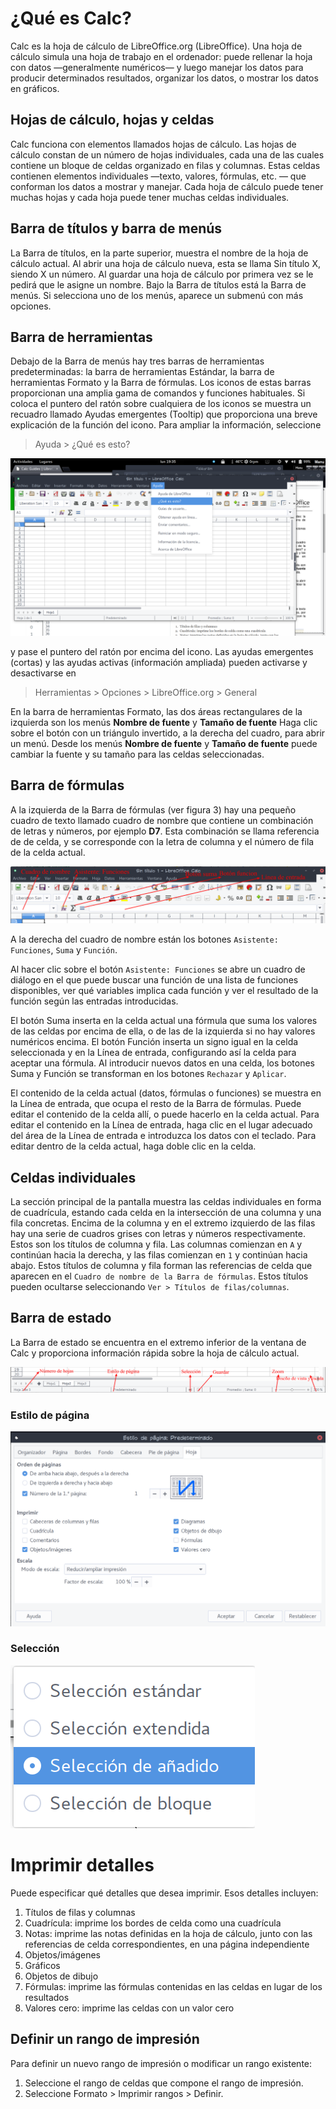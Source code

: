 # ¿Qué es Calc?

Calc es la hoja de cálculo de LibreOffice.org (LibreOffice). Una hoja de cálculo simula una hoja de trabajo en el ordenador: puede rellenar la hoja con datos —generalmente numéricos— y luego manejar los datos para producir determinados resultados, organizar los datos, o mostrar los datos en gráficos.

## Hojas de cálculo, hojas y celdas

Calc funciona con elementos llamados hojas de cálculo. Las hojas de cálculo constan de un número de hojas individuales, cada una de las cuales contiene un bloque de celdas organizado en filas y columnas.
Estas celdas contienen elementos individuales —texto, valores, fórmulas, etc. — que conforman los datos a mostrar y manejar.
Cada hoja de cálculo puede tener muchas hojas y cada hoja puede tener muchas celdas individuales.

## Barra de títulos y barra de menús

La Barra de títulos, en la parte superior, muestra el nombre de la hoja de cálculo actual.
Al abrir una hoja de cálculo nueva, esta se llama Sin título X, siendo X un número. Al guardar una hoja de cálculo por primera vez se le pedirá que le asigne un nombre.
Bajo la Barra de títulos está la Barra de menús. Si selecciona uno de los menús, aparece un submenú con más opciones.

## Barra de herramientas

Debajo de la Barra de menús hay tres barras de herramientas predeterminadas: la barra de herramientas Estándar, la barra de herramientas Formato y la Barra de fórmulas.
Los iconos de estas barras proporcionan una amplia gama de comandos y funciones habituales.
Si coloca el puntero del ratón sobre cualquiera de los iconos se muestra un recuadro llamado Ayudas emergentes (Tooltip) que proporciona una breve explicación de la función del icono. Para ampliar la información, seleccione 

> Ayuda > ¿Qué es esto? 

![](/img/Calc_Ceuta.png) 

y pase el puntero del ratón por encima del icono. Las ayudas emergentes (cortas) y las ayudas activas (información ampliada) pueden activarse y desactivarse en

> Herramientas > Opciones > LibreOffice.org > General

En la barra de herramientas Formato, las dos áreas rectangulares de la izquierda son los menús **Nombre de fuente** y **Tamaño de fuente**
Haga clic sobre el botón con un triángulo invertido, a la derecha del cuadro, para abrir un menú. Desde los menús **Nombre de fuente** y **Tamaño de fuente** puede cambiar la fuente y su tamaño para las celdas seleccionadas.


## Barra de fórmulas

A la izquierda de la Barra de fórmulas (ver figura 3) hay una pequeño cuadro de texto llamado cuadro de nombre que contiene un combinación de letras y números, por ejemplo **D7**. Esta combinación se llama referencia de de celda, y se corresponde con la letra de columna y el número de fila de la celda actual.

![](/img/Calc_Ceuta1.png) 

A la derecha del cuadro de nombre están los botones `Asistente: Funciones`, `Suma` y `Función`.

Al hacer clic sobre el botón `Asistente: Funciones` se abre un cuadro de diálogo en el que puede buscar una función de una lista de funciones disponibles, ver qué variables implica cada función y ver el resultado de la función según las entradas introducidas.

El botón Suma inserta en la celda actual una fórmula que suma los valores de las celdas por encima de ella, o de las de la izquierda si no hay valores numéricos encima.
El botón Función inserta un signo igual en la celda seleccionada y en la Línea de entrada, configurando así la celda para aceptar una fórmula.
Al introducir nuevos datos en una celda, los botones Suma y Función se transforman en los botones `Rechazar` y `Aplicar`.

El contenido de la celda actual (datos, fórmulas o funciones) se muestra en la Línea de entrada, que ocupa el resto de la Barra de fórmulas. Puede editar el contenido de la celda allí, o puede hacerlo en la celda actual. Para editar el contenido en la Línea de entrada, haga clic en el lugar adecuado del área de la Línea de entrada e introduzca los datos con el teclado. Para editar dentro de la celda actual, haga doble clic en la celda.


## Celdas individuales

La sección principal de la pantalla muestra las celdas individuales en forma de cuadrícula, estando cada celda en la intersección de una columna y una fila concretas.
Encima de la columna y en el extremo izquierdo de las filas hay una serie de cuadros grises con letras y números respectivamente. Estos son los títulos de columna y fila.
Las columnas comienzan en `A` y continúan hacia la derecha, y las filas comienzan en `1` y continúan hacia abajo.
Estos títulos de columna y fila forman las referencias de celda que aparecen en el `Cuadro de nombre de la Barra de fórmulas`. 
Estos títulos pueden ocultarse seleccionando `Ver > Títulos de filas/columnas`.


## Barra de estado

La Barra de estado se encuentra en el extremo inferior de la ventana de Calc y proporciona información rápida sobre la hoja de cálculo actual.

![](/img/Calc_Ceuta2.png) 

### Estilo de página

![](/img/Calc_Ceuta3.png) 

### Selección

![](/img/Calc_Ceuta4.png)  


# Imprimir detalles

Puede especificar qué detalles que desea imprimir. Esos detalles        incluyen:

1. Títulos de filas y columnas
2. Cuadrícula: imprime los bordes de celda como una cuadrícula
3. Notas: imprime las notas definidas en la hoja de cálculo, junto con las
referencias de celda correspondientes, en una página independiente
4. Objetos/imágenes
5. Gráficos
6. Objetos de dibujo
7. Fórmulas: imprime las fórmulas contenidas en las celdas en lugar de los
resultados
8. Valores cero: imprime las celdas con un valor cero

## Definir un rango de impresión

Para definir un nuevo rango de impresión o modificar un rango existente:

1. Seleccione el rango de celdas que compone el rango de impresión.
2. Seleccione Formato > Imprimir rangos > Definir.

